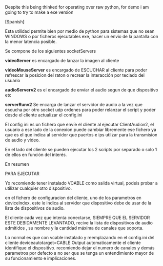 Despite this being thinked for operating over raw python, for demo i am going to try to make a exe version


[Spanish]

Esta utilidad permite bien por medio de python para sistemas que no sean WINDOWS o por ficheros ejecutables exe, hacer un envío de la pantalla con la menor latencia posible.


Se compone de los siguientes socketServers

**videoServer** es encargado de lanzar la imagen al cliente

**videoMouseServer** es encargado de ESCUCHAR al cliente para poder refrescar la posicion del raton o recrear la interacción por teclado del usuario

**audioServerv2** es el encargado de enviar el audio segun de que dispositivo etc

**serverRunv2** Se encarga de lanzar el servidor de audio a la vez que escucha por otro socket udp ordenes para poder relanzar el script y poder desde el cliente actualizar el config.ini

El config ini es un fichero que envíe el cliente al ejecutar ClientAudiov2,
el usuario a ese lado de la conexion puede cambiar libremente ese fichero ya que es el que indica al servidor que puertos e ips utilzar para la transmision de audio y video.

En el lado del cliente se pueden ejecutar los 2 scripts por separado o solo 1 de ellos en función del interés.

En resumen

PARA EJECUTAR

Yo recomiendo tener instalado VCABLE como salida virtual, podeis probar a utilizar cualquier otro dispositivo.

en el fichero de configuracion del cliente, uno de los parametros en deviceIndex, este le indica al servidor que dispositivo debe de usar de la lista de dispositivos de audio.

El cliente cada vez que intenta conectarse, SIEMPRE QUE EL SERVIDOR ESTE DEBIDAMENTE LEVANTADO, recive la lista de dispositivos de audio admitidos , su nombre y la cantidad máxima de canales que soporta.

Lo normal es que con vcable instalado y reemplazando en el config.ini del cliente deviceautotarget=CABLE Output automaticamente el cliente identifique el dispositivo. recomiendo dejar el numero de canales y demás parametros por defecto a no ser que se tenga un entendimiento mayor de su funcionamiento e implicaciones.
 

